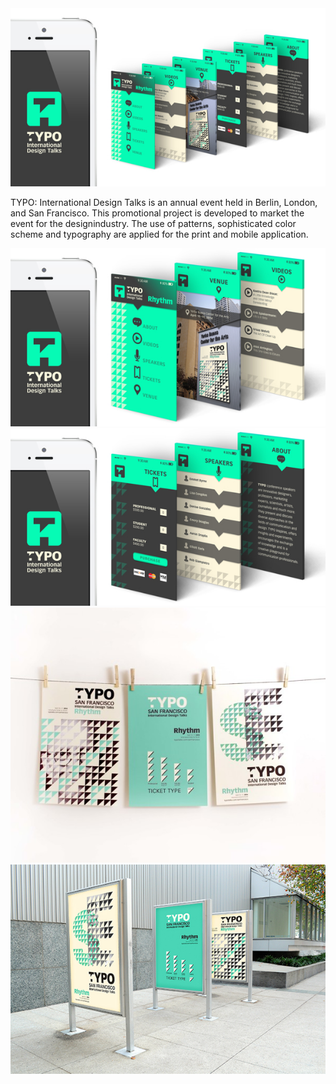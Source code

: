 <img src="/assets/img/work/proj-1/img1.jpg" alt="Typo International" />

TYPO: International Design Talks is an annual event held in Berlin, London, and San Francisco. This promotional project is developed to market the event for the designindustry. The use of patterns, sophisticated color scheme and typography are applied for the print and mobile application.

<img src="assets/img/work/proj-1/img2.jpg" alt="Typo International" />
<img src="assets/img/work/proj-1/img3.jpg" alt="Typo International" />
<img src="assets/img/work/proj-1/img4.jpg" alt="Typo International" />
<img src="assets/img/work/proj-1/img5.jpg" alt="Typo International" />
